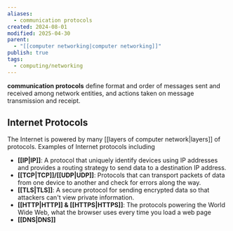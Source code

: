 ```yaml
---
aliases:
  - communication protocols
created: 2024-08-01
modified: 2025-04-30
parent:
  - "[[computer networking|computer networking]]"
publish: true
tags:
  - computing/networking
---
```

**communication protocols** define format and order of messages sent and received among network entities, and actions taken on message transmission and receipt. 

## Internet Protocols
The Internet is powered by many [[layers of computer network|layers]] of protocols. Examples of Internet protocols including
- **[[IP|IP]]**: A protocol that uniquely identify devices using IP addresses and provides a routing strategy to send data to a destination IP address.
- **[[TCP|TCP]]/[[UDP|UDP]]**: Protocols that can transport packets of data from one device to another and check for errors along the way.
- **[[TLS|TLS]]**: A secure protocol for sending encrypted data so that attackers can't view private information.
- **[[HTTP|HTTP]] &  [[HTTPS|HTTPS]]**: The protocols powering the World Wide Web, what the browser uses every time you load a web page
- **[[DNS|DNS]]**